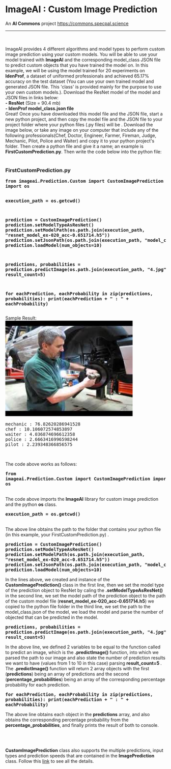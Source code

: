 # ImageAI : Custom Image Prediction <br>
<p>An <b>AI Commons</b> project <a href="https://commons.specpal.science" >https://commons.specpal.science </a></p>
<hr>
<br>
<br>
      ImageAI provides 4 different algorithms and model types to perform custom image prediction using your custom models.
You will be able to use your model trained with <b>ImageAI</b> and the corresponding model_class JSON file to predict custom objects
that you have trained the model on. In this example, we will be using the model trained for 20 experiments on <b>IdenProf</b>, a dataset
 of uniformed professionals and achieved 65.17% accuracy on the test dataset (You can use your own trained model and generated JSON file. This 'class' is provided mainly for the purpose to use your own custom models.).  Download the ResNet model of the model and JSON files in links below: <br>
       <span><b>- <a href="https://github.com/OlafenwaMoses/ImageAI/releases/download/1.0.1/resnet_model_ex-020_acc-0.651714.h5" style="text-decoration: none;" >ResNet</a></b> (Size = 90.4 mb)</span> <br>
        <span><b>- <a href="https://github.com/OlafenwaMoses/ImageAI/releases/download/1.0.1/model_class.json" style="text-decoration: none;" >IdenProf model_class.json file</a></b> </span> <br>
       Great! Once you have downloaded this model file and the JSON file, start a new python project, and then copy the model file
and the JSON file to your project folder where your python files (.py files) will be . Download the image below, or take any image on your computer
 that include any of the following professionals(Chef, Doctor, Engineer, Farmer, Fireman, Judge, Mechanic, Pilot, Police and Waiter)
and copy it to your python project's folder. Then create a python file and give it a name; an example is <b>FirstCustomPrediction.py</b>.
      Then write the code below into the python file: <br><br>
<h3><b>FirstCustomPrediction.py</b></h3>
<b><pre>from imageai.Prediction.Custom import CustomImagePrediction
import os

execution_path = os.getcwd()

prediction = CustomImagePrediction()
prediction.setModelTypeAsResNet()
prediction.setModelPath(os.path.join(execution_path, "resnet_model_ex-020_acc-0.651714.h5"))
prediction.setJsonPath(os.path.join(execution_path, "model_class.json"))
prediction.loadModel(num_objects=10)

predictions, probabilities = prediction.predictImage(os.path.join(execution_path, "4.jpg"), result_count=5)

for eachPrediction, eachProbability in zip(predictions, probabilities):
    print(eachPrediction + " : " + eachProbability)</pre></b>


<p>Sample Result:
    <br>
    <img src="../../images/4.jpg" style="width: 400px; height: auto;" />
    <pre>mechanic : 76.82620286941528
chef : 10.106072574853897
waiter : 4.036874696612358
police : 2.6663416996598244
pilot : 2.239348366856575</pre>
</p>

<br>

The code above works as follows: <br>
     <b><pre>from imageai.Prediction.Custom import CustomImagePrediction
import os</pre></b>
<br>
      The code above imports the <b>ImageAI</b> library for custom image prediction
 and the python <b>os</b> class. <br>
<b><pre>execution_path = os.getcwd()</pre></b>
<br> The above line obtains the path to the folder that contains
your python file (in this example, your FirstCustomPrediction.py) . <br>

<b><pre>prediction = CustomImagePrediction()
prediction.setModelTypeAsResNet()
prediction.setModelPath(os.path.join(execution_path, "resnet_model_ex-020_acc-0.651714.h5"))
prediction.setJsonPath(os.path.join(execution_path, "model_class.json"))
prediction.loadModel(num_objects=10)
</pre></b>
      In the lines above, we created and instance of the <b>CustomImagePrediction()</b>
 class in the first line, then we set the model type of the prediction object to ResNet by caling the <b>.setModelTypeAsResNet()</b>
  in the second line, we set the model path of the prediction object to the path of the custom model file (<b>resnet_model_ex-020_acc-0.651714.h5</b>) we copied to the python file folder
   in the third line, we set the path to  the model_class.json of the model, we load the model and parse the number of objected that can be predicted in the model.

<b><pre>predictions, probabilities = prediction.predictImage(os.path.join(execution_path, "4.jpg"), result_count=5)</pre></b> In the above line, we defined 2 variables to be equal to the function
 called to predict an image, which is the <b>.predictImage()</b> function, into which we parsed the path to
 our image and also state the number of prediction results we want to have (values from 1 to 10 in this case) parsing
 <b> result_count=5 </b>. The <b>.predictImage()</b> function will return 2 array objects with the first (<b>predictions</b>) being
  an array of predictions and the second (<b>percentage_probabilities</b>) being an array of the corresponding percentage probability for each
  prediction.

  <b><pre>for eachPrediction, eachProbability in zip(predictions, probabilities):
    print(eachPrediction + " : " + eachProbability)</pre></b> The above line obtains each object in the <b>predictions</b> array, and also
obtains the corresponding percentage probability from the <b>percentage_probabilities</b>, and finally prints
the result of both to console.

</span>


<br><br>

<b>CustomImagePrediction</b> class also supports the multiple predictions, input types and prediction speeds that are contained
in the <b>ImagePrediction</b> class. Follow this <a href="README.md" >link</a> to see all the details.


<br><br>
